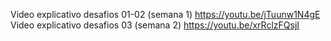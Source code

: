 Video explicativo desafios 01-02 (semana 1) https://youtu.be/jTuunw1N4gE
Video explicativo desafios 03 (semana 2) https://youtu.be/xrRclzFQsjI
